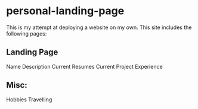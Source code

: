 # personal-landing-page
This is my attempt at deploying a website on my own.
This site includes the following pages:
## Landing Page
Name
Description
Current Resumes
Current Project
Experience

## Misc:
Hobbies
Travelling
